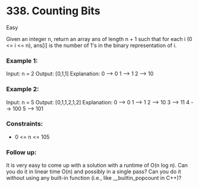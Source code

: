 # 338. Counting Bits

Easy

Given an integer n, return an array ans of length n + 1 such that for each i (0 <= i <= n), ans[i] is the number of 1's in the binary representation of i.

### Example 1:

Input: n = 2
Output: [0,1,1]
Explanation:
0 --> 0
1 --> 1
2 --> 10

### Example 2:

Input: n = 5
Output: [0,1,1,2,1,2]
Explanation:
0 --> 0
1 --> 1
2 --> 10
3 --> 11
4 --> 100
5 --> 101

### Constraints:

- 0 <= n <= 105

### Follow up:

It is very easy to come up with a solution with a runtime of O(n log n). Can you do it in linear time O(n) and possibly in a single pass?
Can you do it without using any built-in function (i.e., like \_\_builtin_popcount in C++)?
